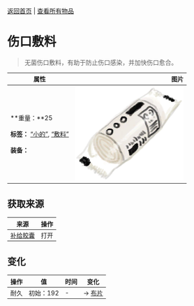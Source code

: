 [返回首页](index.md)   |  [查看所有物品](object.md)
# 伤口敷料  
> 无菌伤口敷料，有助于防止伤口感染，并加快伤口愈合。  
  
  属性  |   图片   
 ----  |  ----:   
 **重量：**25<br><br>**标签：**	[“小的”](tag_Tiny.md), [“敷料”](tag_Dressing.md)<br><br>**装备：**  |  ![](Sprite/Dressing.png)   
  
## 获取来源  
来源  |  操作  
----  |  ----  
[补给胶囊](TV_SupplyCapsule.md)  |  打开  
## 变化  
操作  |  值  |  时间  |  变化  
----  |  ----  |  ----  |  ----  
耐久  |  初始：192  |  -  |  → [布片](ClothSmall.md)  
